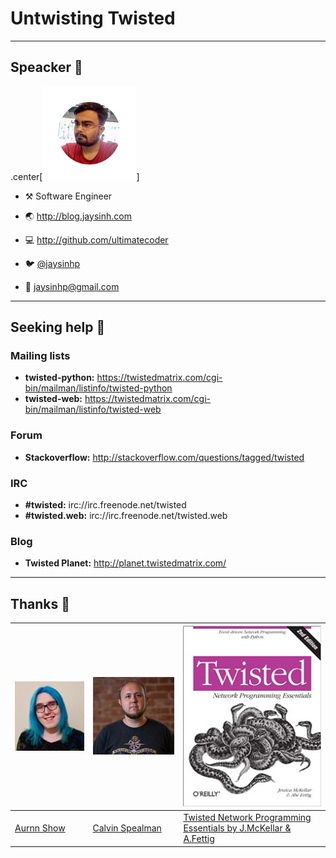# Untwisting Twisted

---
## Speacker 👨

  .center[![Speaker Image](images/jaysinh_shukla.jpg)]

  * ⚒️ Software Engineer

  * 🌏 http://blog.jaysinh.com

  * 💻 http://github.com/ultimatecoder

  * 🐦 [@jaysinhp](https://twitter.com/jaysinhp)

  * 📧 [jaysinhp@gmail.com](mailto:jaysinhp@gmail.com)

---
## Seeking help 🙋

### Mailing lists

* **twisted-python:** https://twistedmatrix.com/cgi-bin/mailman/listinfo/twisted-python
* **twisted-web:** https://twistedmatrix.com/cgi-bin/mailman/listinfo/twisted-web

### Forum
* **Stackoverflow:** http://stackoverflow.com/questions/tagged/twisted

### IRC

* **#twisted:** irc://irc.freenode.net/twisted
* **#twisted.web:** irc://irc.freenode.net/twisted.web

### Blog

* **Twisted Planet:** http://planet.twistedmatrix.com/

---
## Thanks 🙏

|![Image of Aurynn Shaw][aurynn_img] |![Image of Calvin Spealman][calvin_img] | ![Image of Twisted Book][book_img] |
| -----------------------------------|----------------------------------------|-----------------------------------------------------------------------------|
| [Aurnn Show][aurynn_shaw]          | [Calvin Spealman][calvin_spealman]     | [Twisted Network Programming Essentials by J.McKellar & A.Fettig][book_link]|

[aurynn_shaw]: https://twitter.com/aurynn
[calvin_spealman]: https://medium.com/@ironfroggy
[aurynn_img]: images/aurynn_shaw.jpeg
[calvin_img]: images/calvin_spealman.jpg
[book_link]: http://shop.oreilly.com/product/0636920025016.do
[book_img]: images/twisted_book.jpg
